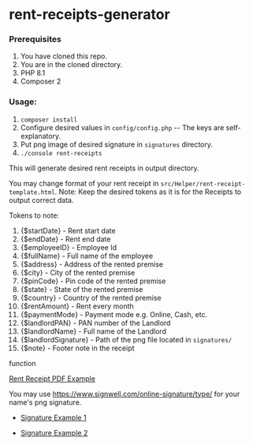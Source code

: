 # rent-receipts-generator

### Prerequisites
1. You have cloned this repo.
2. You are in the cloned directory.
3. PHP 8.1
4. Composer 2

### Usage:

1. `composer install`
2. Configure desired values in `config/config.php` -- The keys are self-explanatory.
3. Put png image of desired signature in `signatures` directory.  
4. `./console rent-receipts`

This will generate desired rent receipts in output directory. 

You may change format of your rent receipt in `src/Helper/rent-receipt-template.html`.
Note: Keep the desired tokens as it is for the Receipts to output correct data.

Tokens to note:
1. {$startDate} - Rent start date
2. {$endDate} - Rent end date
3. {$employeeID} - Employee Id
4. {$fullName} - Full name of the employee
5. {$address} - Address of the rented premise
6. {$city} - City of the rented premise
7. {$pinCode} - Pin code of the rented premise
8. {$state} - State of the rented premise
9. {$country} - Country of the rented premise
10. {$rentAmount} - Rent every month
11. {$paymentMode} - Payment mode e.g. Online, Cash, etc.
12. {$landlordPAN} - PAN number of the Landlord
13. {$landlordName} - Full name of the Landlord
14. {$landlordSignature} - Path of the png file located in `signatures/`
15. {$note} - Footer note in the receipt

function

[Rent Receipt PDF Example](output/2022_04_01_Rent_Receipt.pdf)

You may use https://www.signwell.com/online-signature/type/ for your name's png signature.

* [Signature Example 1](signatures/john_doe.png)

* [Signature Example 2](signatures/jane_doe.png)
